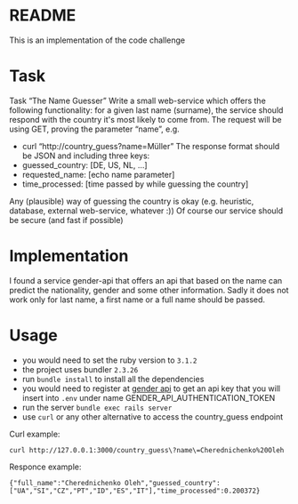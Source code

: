 # README

This is an implementation of the code challenge

# Task

Task “The Name Guesser”
Write a small web-service which offers the following functionality: for a given last name
(surname), the service should respond with the country it's most likely to come from. The request will be using GET, proving the parameter “name”, e.g.
- curl “http://country_guess?name=Müller”
The response format should be JSON and including three keys:
- guessed_country: [DE, US, NL, ...]
- requested_name: [echo name parameter]
- time_processed: [time passed by while guessing the country]

Any (plausible) way of guessing the country is okay (e.g. heuristic, database, external web-service, whatever :))
Of course our service should be secure (and fast if possible)

# Implementation

I found a service gender-api that offers an api that based on the name can predict the nationality, gender and some other information. Sadly it does not work only for last name, a first name or a full name should be passed.

# Usage

- you would need to set the ruby version to `3.1.2`
- the project uses bundler `2.3.26`
- run `bundle install` to install all the dependencies
- you would need to register at [gender api](https://gender-api.com) to get an api key that you will insert into `.env` under name GENDER_API_AUTHENTICATION_TOKEN
- run the server `bundle exec rails server`
- use `curl` or any other alternative to access the country_guess endpoint

Curl example:
```
curl http://127.0.0.1:3000/country_guess\?name\=Cherednichenko%20Oleh
```

Responce example:
```
{"full_name":"Cherednichenko Oleh","guessed_country":["UA","SI","CZ","PT","ID","ES","IT"],"time_processed":0.200372}
```
